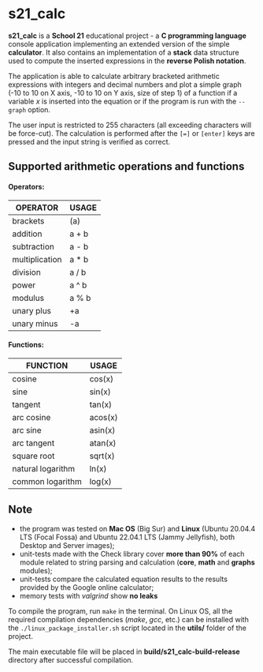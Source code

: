 # s21_calc

**s21_calc** is a **School 21** educational project - a **C programming language** console application implementing an extended version of the simple **calculator**. It also contains an implementation of a **stack** data structure used to compute the inserted expressions in the **reverse Polish notation**.

The application is able to calculate arbitrary bracketed arithmetic expressions with integers and decimal numbers and plot a simple graph (-10 to 10 on X axis, -10 to 10 on Y axis, size of step 1) of a function if a variable *x* is inserted into the equation or if the program is run with the ```--graph``` option.

The user input is restricted to 255 characters (all exceeding characters will be force-cut). The calculation is performed after the ```[=]``` or ```[enter]``` keys are pressed and the input string is verified as correct.


## Supported arithmetic operations and functions

#### Operators:
| OPERATOR | USAGE |
| --------- | --------- |
| brackets | (a) |
| addition | a + b |
| subtraction | a - b |
| multiplication | a * b |
| division | a / b |
| power | a ^ b |
| modulus | a % b |
| unary plus | +a |
| unary minus | -a |

#### Functions:
| FUNCTION | USAGE |
| ------ | ------ |
| cosine | cos(x) |
| sine | sin(x) |
| tangent | tan(x) |
| arc cosine | acos(x) |
| arc sine | asin(x) |
| arc tangent | atan(x) |
| square root | sqrt(x) |
| natural logarithm | ln(x) |
| common logarithm | log(x) |

## Note
- the program was tested on **Mac OS** (Big Sur) and **Linux** (Ubuntu 20.04.4 LTS (Focal Fossa) and Ubuntu 22.04.1 LTS (Jammy Jellyfish), both Desktop and Server images);
- unit-tests made with the Check library cover **more than 90%** of each module related to string parsing and calculation (**core**, **math** and **graphs** modules);
- unit-tests compare the calculated equation results to the results provided by the Google online calculator;
- memory tests with *valgrind* show **no leaks**

To compile the program, run ```make``` in the terminal. On Linux OS, all the required compilation dependencies (*make*, *gcc*, etc.) can be installed with the ```./linux_package_installer.sh``` script located in the **utils/** folder of the project.

The main executable file will be placed in **build/s21_calc-build-release** directory after successful compilation.

